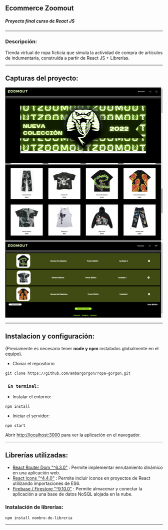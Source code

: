 ## Ecommerce Zoomout
##### Proyecto final curso de React JS 
___
### Descripción:
Tienda virtual de ropa ficticia que simula la actividad de compra de artículos de indumentaria, construída a partir de React JS + Librerías.
___

## Capturas del proyecto:

![inicio](public/home-%20zoomout.png)
![stock](public/stock%20-%20zoomout.png)
![cart](public/cart-zoomout.png)
___
## Instalacion y configuración:
(Previamente es necesario tener __node y npm__ instalados globalmente en el equipo).

- Clonar el repositorio
```
git clone https://github.com/ambargorgon/ropa-gorgon.git
```



### ``` En terminal:```

- Instalar el entorno:

```
npm install
```

- Iniciar el servidor:

```
npm start
```

Abrir [http://localhost:3000](http://localhost:3000) para ver la aplicación en el navegador.
___

## Librerías utilizadas:

- [React Router Dom "^6.3.0"](https://reactrouter.com/en/main) : Permite implementar enrutamiento dinámico en una aplicación web.
- [React Icons "^4.4.0"](https://react-icons.github.io/react-icons) : Permite incluir íconos en proyectos de React utilizando importaciones de ES6.
- [Firebase / Firestore "^9.10.0"](https://firebase.google.com/docs) : Permite almacenar y conectar la aplicación a una base de datos NoSQL alojada en la nube. 

### Instalación de librerías:
```
npm install nombre-de-libreria
```
___
